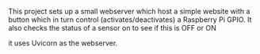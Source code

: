 This project sets up a small webserver which host a simple website with a button which in turn control (activates/deactivates) a Raspberry Pi GPIO. It also checks the status of a sensor on to see if this is OFF or ON

it uses Uvicorn as the webserver.

